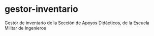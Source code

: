 # gestor-inventario
Gestor de inventario de la Sección de Apoyos Didácticos, de la Escuela Militar de Ingenieros 
